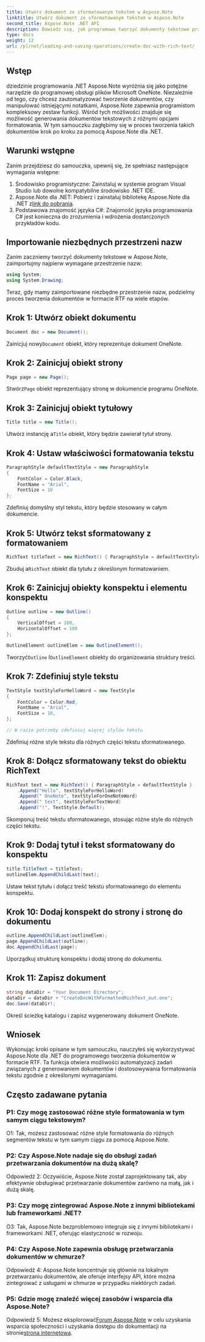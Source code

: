 ```yaml
---
title: Utwórz dokument ze sformatowanym tekstem w Aspose.Note
linktitle: Utwórz dokument ze sformatowanym tekstem w Aspose.Note
second_title: Aspose.Note .NET API
description: Dowiedz się, jak programowo tworzyć dokumenty tekstowe przy użyciu Aspose.Note dla .NET. Przewodnik krok po kroku z przykładami kodu.
type: docs
weight: 12
url: /pl/net/loading-and-saving-operations/create-doc-with-rich-text/
---
```

## Wstęp

dziedzinie programowania .NET Aspose.Note wyróżnia się jako potężne narzędzie do programowej obsługi plików Microsoft OneNote. Niezależnie od tego, czy chcesz zautomatyzować tworzenie dokumentów, czy manipulować istniejącymi notatkami, Aspose.Note zapewnia programistom kompleksowy zestaw funkcji. Wśród tych możliwości znajduje się możliwość generowania dokumentów tekstowych z różnymi opcjami formatowania. W tym samouczku zagłębimy się w proces tworzenia takich dokumentów krok po kroku za pomocą Aspose.Note dla .NET.

## Warunki wstępne

Zanim przejdziesz do samouczka, upewnij się, że spełniasz następujące wymagania wstępne:

1. Środowisko programistyczne: Zainstaluj w systemie program Visual Studio lub dowolne kompatybilne środowisko .NET IDE.
2.  Aspose.Note dla .NET: Pobierz i zainstaluj bibliotekę Aspose.Note dla .NET z[link do pobrania](https://releases.aspose.com/note/net/).
3. Podstawowa znajomość języka C#: Znajomość języka programowania C# jest konieczna do zrozumienia i wdrożenia dostarczonych przykładów kodu.

## Importowanie niezbędnych przestrzeni nazw

Zanim zaczniemy tworzyć dokumenty tekstowe w Aspose.Note, zaimportujmy najpierw wymagane przestrzenie nazw:

```csharp
using System;
using System.Drawing;
```

Teraz, gdy mamy zaimportowane niezbędne przestrzenie nazw, podzielmy proces tworzenia dokumentów w formacie RTF na wiele etapów.

## Krok 1: Utwórz obiekt dokumentu

```csharp
Document doc = new Document();
```

 Zainicjuj nowy`Document` obiekt, który reprezentuje dokument OneNote.

## Krok 2: Zainicjuj obiekt strony

```csharp
Page page = new Page();
```

 Stwórz`Page` obiekt reprezentujący stronę w dokumencie programu OneNote.

## Krok 3: Zainicjuj obiekt tytułowy

```csharp
Title title = new Title();
```

 Utwórz instancję a`Title` obiekt, który będzie zawierał tytuł strony.

## Krok 4: Ustaw właściwości formatowania tekstu

```csharp
ParagraphStyle defaultTextStyle = new ParagraphStyle
{
    FontColor = Color.Black,
    FontName = "Arial",
    FontSize = 10
};
```

Zdefiniuj domyślny styl tekstu, który będzie stosowany w całym dokumencie.

## Krok 5: Utwórz tekst sformatowany z formatowaniem

```csharp
RichText titleText = new RichText() { ParagraphStyle = defaultTextStyle }.Append("Title!");
```

 Zbuduj a`RichText` obiekt dla tytułu z określonym formatowaniem.

## Krok 6: Zainicjuj obiekty konspektu i elementu konspektu

```csharp
Outline outline = new Outline()
{
    VerticalOffset = 100,
    HorizontalOffset = 100
};

OutlineElement outlineElem = new OutlineElement();
```

 Tworzyć`Outline` I`OutlineElement` obiekty do organizowania struktury treści.

## Krok 7: Zdefiniuj style tekstu

```csharp
TextStyle textStyleForHelloWord = new TextStyle
{
    FontColor = Color.Red,
    FontName = "Arial",
    FontSize = 10,
};

// W razie potrzeby zdefiniuj więcej stylów tekstu
```

Zdefiniuj różne style tekstu dla różnych części tekstu sformatowanego.

## Krok 8: Dołącz sformatowany tekst do obiektu RichText

```csharp
RichText text = new RichText() { ParagraphStyle = defaultTextStyle }
    .Append("Hello", textStyleForHelloWord)
    .Append(" OneNote", textStyleForOneNoteWord)
    .Append(" text", textStyleForTextWord)
    .Append("!", TextStyle.Default);
```

Skomponuj treść tekstu sformatowanego, stosując różne style do różnych części tekstu.

## Krok 9: Dodaj tytuł i tekst sformatowany do konspektu

```csharp
title.TitleText = titleText;
outlineElem.AppendChildLast(text);
```

Ustaw tekst tytułu i dołącz treść tekstu sformatowanego do elementu konspektu.

## Krok 10: Dodaj konspekt do strony i stronę do dokumentu

```csharp
outline.AppendChildLast(outlineElem);
page.AppendChildLast(outline);
doc.AppendChildLast(page);
```

Uporządkuj strukturę konspektu i dodaj stronę do dokumentu.

## Krok 11: Zapisz dokument

```csharp
string dataDir = "Your Document Directory";
dataDir = dataDir + "CreateDocWithFormattedRichText_out.one";
doc.Save(dataDir);
```

Określ ścieżkę katalogu i zapisz wygenerowany dokument OneNote.

## Wniosek

Wykonując kroki opisane w tym samouczku, nauczyłeś się wykorzystywać Aspose.Note dla .NET do programowego tworzenia dokumentów w formacie RTF. Ta funkcja otwiera możliwości automatyzacji zadań związanych z generowaniem dokumentów i dostosowywania formatowania tekstu zgodnie z określonymi wymaganiami.

## Często zadawane pytania

### P1: Czy mogę zastosować różne style formatowania w tym samym ciągu tekstowym?

O1: Tak, możesz zastosować różne style formatowania do różnych segmentów tekstu w tym samym ciągu za pomocą Aspose.Note.

### P2: Czy Aspose.Note nadaje się do obsługi zadań przetwarzania dokumentów na dużą skalę?

Odpowiedź 2: Oczywiście, Aspose.Note został zaprojektowany tak, aby efektywnie obsługiwać przetwarzanie dokumentów zarówno na małą, jak i dużą skalę.

### P3: Czy mogę zintegrować Aspose.Note z innymi bibliotekami lub frameworkami .NET?

O3: Tak, Aspose.Note bezproblemowo integruje się z innymi bibliotekami i frameworkami .NET, oferując elastyczność w rozwoju.

### P4: Czy Aspose.Note zapewnia obsługę przetwarzania dokumentów w chmurze?

Odpowiedź 4: Aspose.Note koncentruje się głównie na lokalnym przetwarzaniu dokumentów, ale oferuje interfejsy API, które można zintegrować z usługami w chmurze w przypadku niektórych zadań.

### P5: Gdzie mogę znaleźć więcej zasobów i wsparcia dla Aspose.Note?

 Odpowiedź 5: Możesz eksplorować[Forum Aspose.Note](https://forum.aspose.com/c/note/28) w celu uzyskania wsparcia społeczności i uzyskania dostępu do dokumentacji na stronie[strona internetowa](https://reference.aspose.com/note/net/).